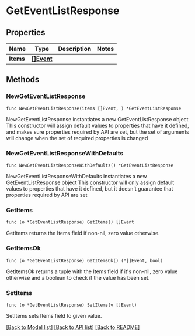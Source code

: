 # GetEventListResponse

## Properties

Name | Type | Description | Notes
------------ | ------------- | ------------- | -------------
**Items** | [**[]Event**](Event.md) |  | 

## Methods

### NewGetEventListResponse

`func NewGetEventListResponse(items []Event, ) *GetEventListResponse`

NewGetEventListResponse instantiates a new GetEventListResponse object
This constructor will assign default values to properties that have it defined,
and makes sure properties required by API are set, but the set of arguments
will change when the set of required properties is changed

### NewGetEventListResponseWithDefaults

`func NewGetEventListResponseWithDefaults() *GetEventListResponse`

NewGetEventListResponseWithDefaults instantiates a new GetEventListResponse object
This constructor will only assign default values to properties that have it defined,
but it doesn't guarantee that properties required by API are set

### GetItems

`func (o *GetEventListResponse) GetItems() []Event`

GetItems returns the Items field if non-nil, zero value otherwise.

### GetItemsOk

`func (o *GetEventListResponse) GetItemsOk() (*[]Event, bool)`

GetItemsOk returns a tuple with the Items field if it's non-nil, zero value otherwise
and a boolean to check if the value has been set.

### SetItems

`func (o *GetEventListResponse) SetItems(v []Event)`

SetItems sets Items field to given value.



[[Back to Model list]](../README.md#documentation-for-models) [[Back to API list]](../README.md#documentation-for-api-endpoints) [[Back to README]](../README.md)


